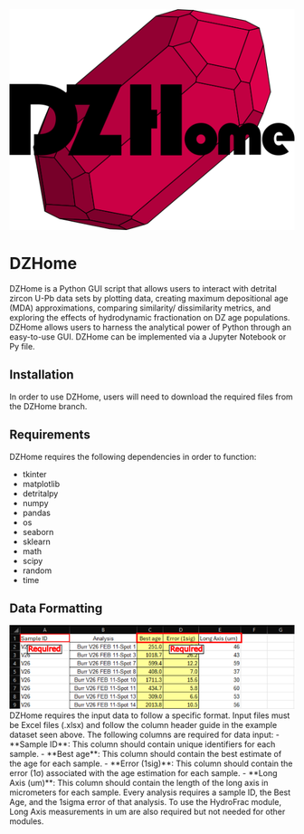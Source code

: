 <div align="center">
  <img src="DZHome%20Logo%20V1%20no%20shade.png" alt="DZHome Logo">
</div>

# DZHome

DZHome is a Python GUI script that allows users to interact with detrital zircon U-Pb data sets by plotting data, creating maximum depositional age (MDA) approximations, comparing similarity/ dissimilarity metrics, and exploring the effects of hydrodynamic fractionation on DZ age populations. DZHome allows users to harness the analytical power of Python through an easy-to-use GUI. DZHome can be implemented via a Jupyter Notebook or Py file. 

## Installation
In order to use DZHome, users will need to download the required files from the DZHome branch. 

## Requirements
DZHome requires the following dependencies in order to function:
- tkinter
- matplotlib
- detritalpy
- numpy
- pandas
- os
- seaborn
- sklearn
- math
- scipy
- random
- time

## Data Formatting
<div align="center">
  <img src="Data%20Formatting%20Example.png" alt="Formatting Example">
</div>
DZHome requires the input data to follow a specific format. Input files must be Excel files (.xlsx) and follow the column header guide in the example dataset seen above. The following columns are required for data input:
- **Sample ID**: This column should contain unique identifiers for each sample. 
- **Best age**: This column should contain the best estimate of the age for each sample. 
- **Error (1sig)**: This column should contain the error (1σ) associated with the age estimation for each sample. 
- **Long Axis (um)**: This column should contain the length of the long axis in micrometers for each sample. 
 Every analysis requires a sample ID, the Best Age, and the 1sigma error of that analysis. To use the HydroFrac module, Long Axis measurements in um are also required but not needed for other modules.
